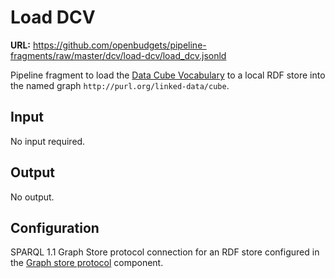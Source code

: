 # Load DCV

**URL:** <https://github.com/openbudgets/pipeline-fragments/raw/master/dcv/load-dcv/load_dcv.jsonld>

Pipeline fragment to load the [Data Cube Vocabulary](https://www.w3.org/TR/vocab-data-cube/) to a local RDF store into the named graph `http://purl.org/linked-data/cube`.

## Input

No input required.

## Output

No output.

## Configuration

SPARQL 1.1 Graph Store protocol connection for an RDF store configured in the [Graph store protocol](http://etl.linkedpipes.com/components/l-graphstoreprotocol) component.
